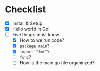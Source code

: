 # Checklist
- [x] Install & Setup
- [x] Hello world in Go!
- [ ] Five things must know
    - [x] How to we run code?
    - [x] `package main`?
    - [x] `import "fmt"`?
    - [ ] `func`?
    - [ ] How is the main.go file organinzed?

